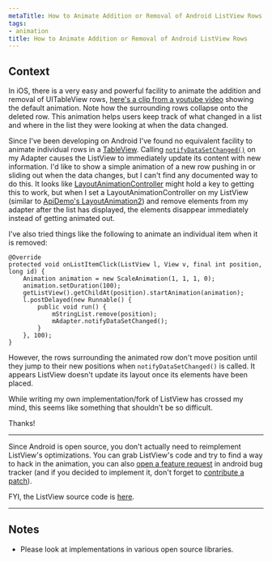 ```yaml
---
metaTitle: How to Animate Addition or Removal of Android ListView Rows
tags:
- animation
title: How to Animate Addition or Removal of Android ListView Rows
---
```


## Context

In iOS, there is a very easy and powerful facility to animate the addition and removal of UITableView rows, [here's a clip from a youtube video](http://www.youtube.com/watch?v=VhSWE6_ieyA#t=1m10s) showing the default animation. Note how the surrounding rows collapse onto the deleted row. This animation helps users keep track of what changed in a list and where in the list they were looking at when the data changed.


Since I've been developing on Android I've found no equivalent facility to animate individual rows in a [TableView](http://developer.android.com/reference/android/widget/ListView.html). Calling [`notifyDataSetChanged()`](http://developer.android.com/reference/android/widget/BaseAdapter.html#notifyDataSetChanged()) on my Adapter causes the ListView to immediately update its content with new information. I'd like to show a simple animation of a new row pushing in or sliding out when the data changes, but I can't find any documented way to do this. It looks like [LayoutAnimationController](http://LayoutAnimationController) might hold a key to getting this to work, but when I set a LayoutAnimationController on my ListView (similar to [ApiDemo's LayoutAnimation2](http://developer.android.com/resources/samples/ApiDemos/src/com/example/android/apis/view/LayoutAnimation2.html)) and remove elements from my adapter after the list has displayed, the elements disappear immediately instead of getting animated out.


I've also tried things like the following to animate an individual item when it is removed:



```
@Override
protected void onListItemClick(ListView l, View v, final int position, long id) {
    Animation animation = new ScaleAnimation(1, 1, 1, 0);
    animation.setDuration(100);
    getListView().getChildAt(position).startAnimation(animation);
    l.postDelayed(new Runnable() {
        public void run() {
            mStringList.remove(position);
            mAdapter.notifyDataSetChanged();
        }
    }, 100);
}

```

However, the rows surrounding the animated row don't move position until they jump to their new positions when `notifyDataSetChanged()` is called. It appears ListView doesn't update its layout once its elements have been placed.


While writing my own implementation/fork of ListView has crossed my mind, this seems like something that shouldn't be so difficult.


Thanks!



---

Since Android is open source, you don't actually need to reimplement ListView's optimizations. You can grab ListView's code and try to find a way to hack in the animation, you can also [open a feature request](http://code.google.com/p/android/issues/entry?template=Feature%20request) in android bug tracker (and if you decided to implement it, don't forget to [contribute a patch](http://source.android.com/source/submit-patches.html)). 


FYI, the ListView source code is [here](http://android.git.kernel.org/?p=platform/frameworks/base.git;a=blob;f=core/java/android/widget/ListView.java;h=892c44af7ffc4605004971b2d6dce88c065f1c76;hb=HEAD).



---

## Notes

- Please look at implementations in various open source libraries.
